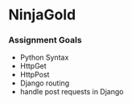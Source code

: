 # NinjaGold
### Assignment Goals ###
* Python Syntax
* HttpGet
* HttpPost
* Django routing
* handle post requests in Django
